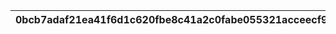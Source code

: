 |0bcb7adaf21ea41f6d1c620fbe8c41a2c0fabe055321acceecf9c96e91e1501c|969d149c6af89ea5e00bb50c1dec0cea1313797a315a66725cc7a7a45d8dead1|2d83aae9c30cd9ad214ed51427383d01605b75cd9562d2e7461048b92217972f|bc4a8a994c588ed39b25f6a6cf6e83e832791e908d046bd7d2e0eb763cf5d823|dad6f39114c1dbf1d7c40b435b8a69a94a6bab5430a626f646ae6922038df3fc|7017df4a966b55f74744a9769aec541b2e047d90a2cf717982fb2c83146bc099|28d9aaeaaaeac5c960323fbc0472f167ebc9745ccf1fba6627c85a324950083c|4c6739f1c75af06f3a154eb83e187dff896f09ccaf2ece985e3f858725d3314a|ce582f2cedf5674ca468b4d33f761e6ab246e80cc29470cb650f3d5fec99c333|30f471ea01679a98324239164d1deda8a23a3d0b94f19ccef83414519b2d71fb|d4a031616084d9368add4387ce734ef3b88d7730129839afdcedfb1aea7f0fcc|
| --- | --- | --- | --- | --- | --- | --- | --- | --- | --- | --- |